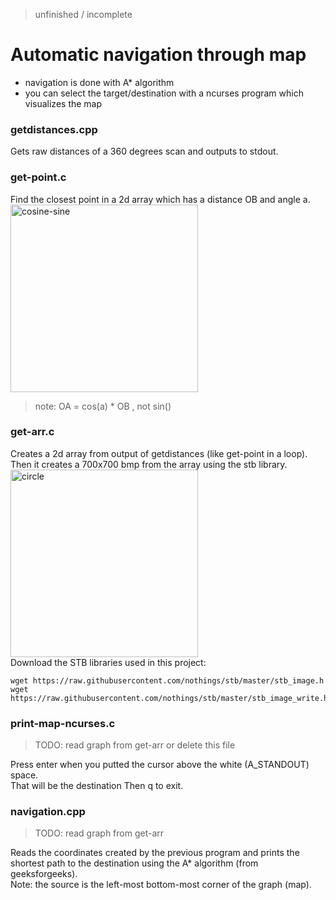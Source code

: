 >unfinished / incomplete
# Automatic navigation through map

* navigation is done with A* algorithm
* you can select the target/destination with a ncurses program which visualizes the map

### getdistances.cpp
Gets raw distances of a 360 degrees scan and outputs to stdout.

### get-point.c
Find the closest point in a 2d array which has a distance OB and angle a.<br>
<img src="https://user-images.githubusercontent.com/80053394/222142020-4f6b1e7e-7f2f-4634-bc72-4ad1756abff2.png" alt="cosine-sine" width="300"/>
> note: OA = cos(a) * OB , not sin()

### get-arr.c
Creates a 2d array from output of getdistances (like get-point in a loop). Then it creates
a 700x700 bmp from the array using the stb library.<br>
<img src="https://github.com/ikozyris/rplidar-ev3/assets/80053394/6ce07946-a4fa-4985-8cc5-19c27fe28c8e" alt="circle" width="300"/><br>
Download the STB libraries used in this project:
```
wget https://raw.githubusercontent.com/nothings/stb/master/stb_image.h
wget https://raw.githubusercontent.com/nothings/stb/master/stb_image_write.h
```

### print-map-ncurses.c
> TODO: read graph from get-arr or delete this file
>
Press enter when you putted the cursor above the white (A_STANDOUT) space.<br>
That will be the destination
Then q to exit.

### navigation.cpp
> TODO: read graph from get-arr
> 
Reads the coordinates created by the previous program and prints the shortest path to the destination using the A* algorithm (from geeksforgeeks).<br>
Note: the source is the left-most bottom-most corner of the graph (map).

